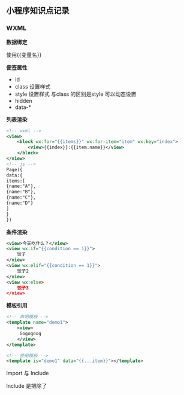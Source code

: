 ## 小程序知识点记录

### WXML

**数据绑定**

使用{{变量名}} 



**便签属性**

- id
- class    设置样式
- style     设置样式           与class 的区别是style 可以动态设置
- hidden
- data-*



**列表渲染**

```xml
<!-- wxml -->
<view>
	<block wx:for="{{items}}" wx:for-item="item" wx:key="index">
    	<view>{{index}}:{{item.name}}</view>
    </block>
</view>
<!-- js -->
Page({
data:{
items:[
{name:"A"},
{name:"B"},
{name:"C"},
{name:"D"}
]
}
})
```



**条件渲染**

```xml
<view>今天吃什么？</view>
<view wx:if="{{condition == 1}}">
	饺子
</view>
<view wx:elif="{{condition == 1}}">
	饺子2
</view>
<view wx:else>
	饺子3
</view>
```



**模板引用**

```xml
<!-- 声明模板 -->
<template name="demo1">
	<view>
     Gogogoog
    </view>
</template>

<!-- 使用模板 -->
<template is="demo1" data="{{...item}}"></template>
```



Import 与 Include

Include 是把除了<template> 以外的所有元素拷贝到当前界面

Import 是引入模板文件，然后可以在当前界面通过 is 的方式加载进来。



### WXSS

**简介**

- 尺寸单位 rpx
- 样式导入
- 内联样式
- 选择器



**导入**

内联样式 使用style 具体信息部分使用变量{{var}}的形式导入

```xml
<view style="background-color:{{colorValue}}">
	Hello World
</view>

Page({
data:{
colorValue:'red'
}
})
```



外联样式 使用@import 的方式导入



**选择器**



**WXS**





### 生命周期

小程序的生命周期

onLaunch

onShow

onHide

onError

小程序页面生命周期

onLoad

onShow

onReady

onHide

onUnload



网络请求本地

使用 whistle 代理，把本地地址 指定到一个 域名上











































